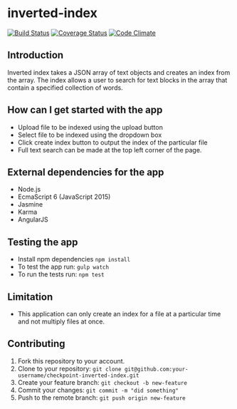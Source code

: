 # inverted-index

[![Build Status](https://travis-ci.org/andela-oaromokeye/checkpoint-inverted-index.svg?branch=master)](https://travis-ci.org/andela-oaromokeye/checkpoint-inverted-index)
[![Coverage Status](https://coveralls.io/repos/github/andela-oaromokeye/checkpoint-inverted-index/badge.svg?branch=staging)](https://coveralls.io/github/andela-oaromokeye/checkpoint-inverted-index?branch=staging)
[![Code Climate](https://codeclimate.com/github/andela-oaromokeye/checkpoint-inverted-index/badges/gpa.svg)](https://codeclimate.com/github/andela-oaromokeye/checkpoint-inverted-index)

## Introduction
Inverted index takes a JSON array of text objects and creates an index from the array. The index allows a user to search for text blocks in the array that contain a specified collection of words.

## How can I get started with the app
- Upload file to be indexed using the upload button
- Select file to be indexed using the dropdown box
- Click create index button to output the index of the particular file
- Full text search can be made at the top left corner of the page.


## External dependencies for the app
 - Node.js
 - EcmaScript 6 (JavaScript 2015)
 - Jasmine
 - Karma
- AngularJS

## Testing the app
 - Install npm dependencies `npm install`
 - To test the app run: `gulp watch`
 - To run the tests run: `npm test`

## Limitation
- This application can only create an index for a file at a particular time and not multiply files at once.

## Contributing
 1. Fork this repository to your account.
 2. Clone to your repository: `git clone git@github.com:your-username/checkpoint-inverted-index.git`
 3. Create your feature branch: `git checkout -b new-feature`
 4. Commit your changes: `git commit -m "did something"`
 5. Push to the remote branch: `git push origin new-feature`
